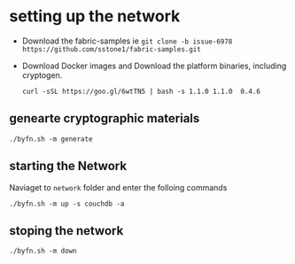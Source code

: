 # setting up the network

- Download the fabric-samples ie `git clone -b issue-6978 https://github.com/sstone1/fabric-samples.git`

- Download Docker images and Download the platform binaries, including cryptogen. 

    `curl -sSL https://goo.gl/6wtTN5 | bash -s 1.1.0 1.1.0  0.4.6`


## genearte cryptographic materials

`./byfn.sh -m generate`

## starting the Network

Naviaget to `network` folder and enter the folloing commands

`./byfn.sh -m up -s couchdb -a`

## stoping the network

`./byfn.sh -m down`
